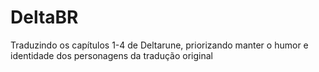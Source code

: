 # DeltaBR
Traduzindo os capítulos 1-4 de Deltarune, priorizando manter o humor e identidade dos personagens da tradução original
